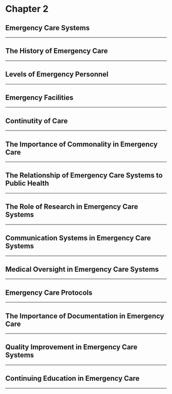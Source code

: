 # Chapter 2
## Emergency Care Systems

---

## The History of Emergency Care

---

## Levels of Emergency Personnel

---

## Emergency Facilities

---

## Continutity of Care

---

## The Importance of Commonality in Emergency Care

---

## The Relationship of Emergency Care Systems to Public Health

---

## The Role of Research in Emergency Care Systems

---

## Communication Systems in Emergency Care Systems

---

## Medical Oversight in Emergency Care Systems

---

## Emergency Care Protocols

---

## The Importance of Documentation in Emergency Care

---

## Quality Improvement in Emergency Care Systems

---

## Continuing Education in Emergency Care

---

